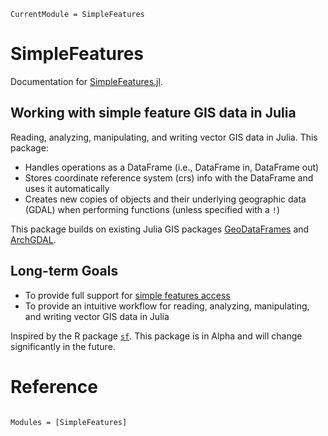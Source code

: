 ```@meta
CurrentModule = SimpleFeatures
```

# SimpleFeatures

Documentation for [SimpleFeatures.jl](https://github.com/acgold/SimpleFeatures.jl).

## Working with simple feature GIS data in Julia 

Reading, analyzing, manipulating, and writing vector GIS data in Julia. This package:
- Handles operations as a DataFrame (i.e., DataFrame in, DataFrame out)
- Stores coordinate reference system (crs) info with the DataFrame and uses it automatically
- Creates new copies of objects and their underlying geographic data (GDAL) when performing functions (unless specified with a `!`)

This package builds on existing Julia GIS packages [GeoDataFrames](https://github.com/evetion/GeoDataFrames.jl) and [ArchGDAL](https://github.com/yeesian/ArchGDAL.jl/).

## Long-term Goals
- To provide full support for [simple features access](https://en.wikipedia.org/wiki/Simple_Features)
- To provide an intuitive workflow for reading, analyzing, manipulating, and writing vector GIS data in Julia

Inspired by the R package [`sf`](https://r-spatial.github.io/sf/). This package is in Alpha and will change significantly in the future.

# 

# Reference

```@index
```

```@autodocs
Modules = [SimpleFeatures]
```
